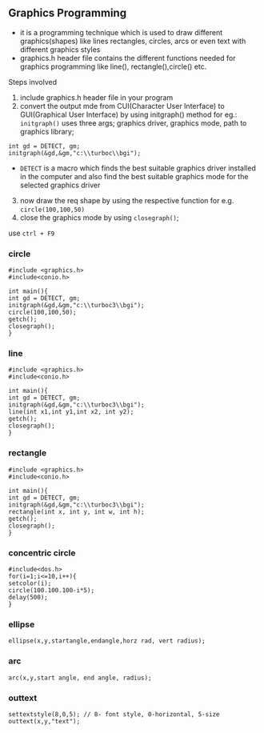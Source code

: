 ## Graphics Programming

- it is a programming technique which is used to draw different graphics(shapes)
like lines rectangles, circles, arcs or even text with different graphics styles
- graphics.h header file contains the different functions needed for graphics programming like line(), rectangle(),circle() etc.

Steps involved
1. include graphics.h header file in your program
2. convert the output mde from CUI(Character User Interface) to GUI(Graphical User Interface) by using initgraph() method
 for eg.:
  ``initgraph()`` uses three args; graphics driver, graphics mode, path to graphics library;
```
int gd = DETECT, gm;
initgraph(&gd,&gm,"c:\\turboc\\bgi");
```
- ``DETECT`` is a macro which finds the best suitable graphics driver installed in the computer and also find the best suitable 
graphics mode for the selected graphics driver
3. now draw the req shape by using the respective function
  for e.g. ``circle(100,100,50)``
4. close the graphics mode by using ``closegraph()``;

use ``ctrl + F9``
### circle

```
#include <graphics.h>
#include<conio.h>

int main(){
int gd = DETECT, gm;
initgraph(&gd,&gm,"c:\\turboc3\\bgi");
circle(100,100,50);
getch();
closegraph();
}
```
### line
```
#include <graphics.h>
#include<conio.h>

int main(){
int gd = DETECT, gm;
initgraph(&gd,&gm,"c:\\turboc3\\bgi");
line(int x1,int y1,int x2, int y2);
getch();
closegraph();
}
```
### rectangle
```
#include <graphics.h>
#include<conio.h>

int main(){
int gd = DETECT, gm;
initgraph(&gd,&gm,"c:\\turboc3\\bgi");
rectangle(int x, int y, int w, int h);
getch();
closegraph();
}
```

### concentric circle
```
#include<dos.h>
for(i=1;i<=10,i++){
setcolor(i);
circle(100.100.100-i*5);
delay(500);
}
```
### ellipse 
```
ellipse(x,y,startangle,endangle,horz rad, vert radius);
```

### arc
```
arc(x,y,start angle, end angle, radius);
```

### outtext
```
settextstyle(8,0,5); // 8- font style, 0-horizontal, 5-size
outtext(x,y,"text");

```
